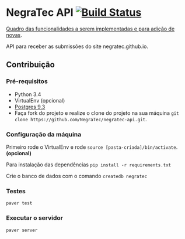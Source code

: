 # NegraTec API [![Build Status](https://snap-ci.com/NegraTec/negratec-api/branch/master/build_image)](https://snap-ci.com/NegraTec/negratec-api/branch/master)
[Quadro das funcionalidades a serem implementadas e para adição de novas](https://waffle.io/NegraTec/negratec-api).

API para receber as submissões do site negratec.github.io.

## Contribuição

### Pré-requisitos

- Python 3.4
- VirtualEnv (opcional)
- [Postgres 9.3](http://postgresapp.com/)
- Faça fork do projeto e realize o clone do projeto na sua máquina `git clone https://github.com/NegraTec/negratec-api.git`.

### Configuração da máquina

Primeiro rode o VirtualEnv e rode `source [pasta-criada]/bin/activate`. **(opcional)**

Para instalação das dependências `pip install -r requirements.txt`

Crie o banco de dados com o comando `createdb negratec`

### Testes

`paver test`

### Executar o servidor

`paver server`
